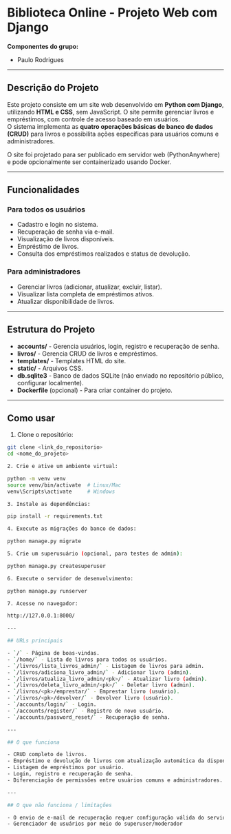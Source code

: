 # Biblioteca Online - Projeto Web com Django

**Componentes do grupo:**  
- Paulo Rodrigues
  
---

## Descrição do Projeto

Este projeto consiste em um site web desenvolvido em **Python com Django**, utilizando **HTML e CSS**, sem JavaScript. O site permite gerenciar livros e empréstimos, com controle de acesso baseado em usuários.  
O sistema implementa as **quatro operações básicas de banco de dados (CRUD)** para livros e possibilita ações específicas para usuários comuns e administradores.  

O site foi projetado para ser publicado em servidor web (PythonAnywhere) e pode opcionalmente ser containerizado usando Docker.

---

## Funcionalidades

### Para todos os usuários
- Cadastro e login no sistema.
- Recuperação de senha via e-mail.
- Visualização de livros disponíveis.
- Empréstimo de livros.
- Consulta dos empréstimos realizados e status de devolução.

### Para administradores
- Gerenciar livros (adicionar, atualizar, excluir, listar).
- Visualizar lista completa de empréstimos ativos.
- Atualizar disponibilidade de livros.

---

## Estrutura do Projeto

- **accounts/** - Gerencia usuários, login, registro e recuperação de senha.
- **livros/** - Gerencia CRUD de livros e empréstimos.
- **templates/** - Templates HTML do site.
- **static/** - Arquivos CSS.
- **db.sqlite3** - Banco de dados SQLite (não enviado no repositório público, configurar localmente).
- **Dockerfile** (opcional) - Para criar container do projeto.

---

## Como usar

1. Clone o repositório:

```bash
git clone <link_do_repositorio>
cd <nome_do_projeto>

2. Crie e ative um ambiente virtual:

python -m venv venv
source venv/bin/activate  # Linux/Mac
venv\Scripts\activate     # Windows

3. Instale as dependências:

pip install -r requirements.txt

4. Execute as migrações do banco de dados:

python manage.py migrate

5. Crie um superusuário (opcional, para testes de admin):

python manage.py createsuperuser

6. Execute o servidor de desenvolvimento:

python manage.py runserver

7. Acesse no navegador:

http://127.0.0.1:8000/

---

## URLs principais

- `/` - Página de boas-vindas.  
- `/home/` - Lista de livros para todos os usuários.  
- `/livros/lista_livros_admin/` - Listagem de livros para admin.  
- `/livros/adiciona_livro_admin/` - Adicionar livro (admin).  
- `/livros/atualiza_livro_admin/<pk>/` - Atualizar livro (admin).  
- `/livros/deleta_livro_admin/<pk>/` - Deletar livro (admin).  
- `/livros/<pk>/emprestar/` - Emprestar livro (usuário).  
- `/livros/<pk>/devolver/` - Devolver livro (usuário).  
- `/accounts/login/` - Login.  
- `/accounts/register/` - Registro de novo usuário.  
- `/accounts/password_reset/` - Recuperação de senha. 

---

## O que funciona

- CRUD completo de livros.  
- Empréstimo e devolução de livros com atualização automática da disponibilidade.  
- Listagem de empréstimos por usuário.  
- Login, registro e recuperação de senha.  
- Diferenciação de permissões entre usuários comuns e administradores.  

---

## O que não funciona / limitações

- O envio de e-mail de recuperação requer configuração válida do servidor SMTP (Hotmail, Gmail, etc.).  
- Gerenciador de usuários por meio do superuser/moderador






